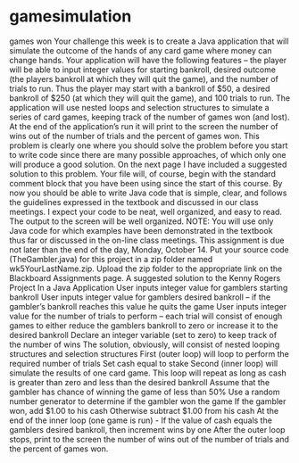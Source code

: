 # gamesimulation
games won
Your challenge this week is to create a Java application that will simulate the outcome of the hands of any card game where money can change hands.
Your application will have the following features – the player will be able to input integer values for starting bankroll, desired outcome (the players bankroll at which they will quit the game), and the number of trials to run.
Thus the player may start with a bankroll of $50, a desired bankroll of $250 (at which they will quit the game), and 100 trials to run.
The application will use nested loops and selection structures to simulate a series of card games, keeping track of the number of games won (and lost).
At the end of the application’s run it will print to the screen the number of wins out of the number of trials and the percent of games won.
This problem is clearly one where you should solve the problem before you start to write code since there are many possible approaches, of which only one will produce a good solution. On the next page I have included a suggested solution to this problem.
Your file will, of course, begin with the standard comment block that you have been using since the start of this course.
By now you should be able to write Java code that is simple, clear, and follows the guidelines expressed in the textbook and discussed in our class meetings. I expect your code to be neat, well organized, and easy to read. The output to the screen will be well organized.
NOTE: You will use only Java code for which examples have been demonstrated in the textbook thus far or discussed in the on-line class meetings.
This assignment is due not later than the end of the day, Monday, October 14.
Put your source code (TheGambler.java) for this project in a zip folder named wk5YourLastName.zip. Upload the zip folder to the appropriate link on the Blackboard Assignments page.
A suggested solution to the Kenny Rogers Project
In a Java Application
User inputs integer value for gamblers starting bankroll
User inputs integer value for gamblers desired bankroll – if the gambler’s bankroll reaches this value he quits the game
User inputs integer value for the number of trials to perform – each trial will consist of enough games to either reduce the gamblers bankroll to zero or increase it to the desired bankroll
Declare an integer variable (set to zero) to keep track of the number of wins
The solution, obviously, will consist of nested looping structures and selection structures
First (outer loop) will loop to perform the required number of trials
Set cash equal to stake
Second (inner loop) will simulate the results of one card game. This loop will repeat as long as cash is greater than zero and less than the desired bankroll
Assume that the gambler has chance of winning the game of less than 50%
Use a random number generator to determine if the gambler won the game
If the gambler won, add $1.00 to his cash
Otherwise subtract $1.00 from his cash
At the end of the inner loop (one game is run) -
If the value of cash equals the gamblers desired bankroll, then increment wins by one
After the outer loop stops, print to the screen the number of wins out of the number of trials and the percent of games won.
